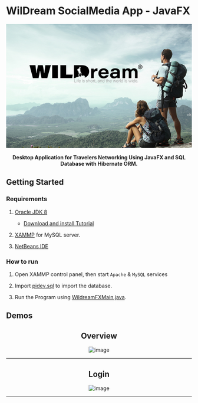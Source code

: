 # WilDream SocialMedia App - JavaFX 

<div align="center">
<img src="/src/image/bg01.png" >
<strong><p>Desktop Application for Travelers Networking Using JavaFX and SQL Database with Hibernate ORM. </p></strong>
</div>

## Getting Started

### Requirements
1. [Oracle JDK 8](https://www.oracle.com/java/technologies/javase/javase8u211-later-archive-downloads.html)
    
    - [Download and install Tutorial](https://youtu.be/XsdvQD_SDvw)
2. [XAMMP](https://www.apachefriends.org/index.html) for MySQL server.
3. [NetBeans IDE](https://netbeans.apache.org/)


### How to run

1. Open XAMMP control panel, then start `Apache` & `MySQL` services

2. Import [pidev.sql](/src/pidev.sql) to import the database.

3. Run the Program using [WildreamFXMain.java](/src/GUI/WildreamFXMain.java).


## Demos


<div align="center">
  <h2>Overview</h2>
<img src="/src/image/PIDEV1.gif" alt= "image">
</div>

-----

<div align="center">
  <h2>Login</h2>
<img src="/src/image/PIDEV.gif" alt= "image">
</div>

-----
